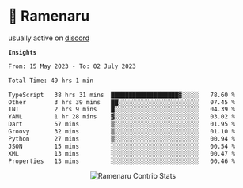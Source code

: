 # 🍜 Ramenaru

usually active on <a href="https://discordapp.com/users/503291004200157185">discord</a> 

**`Insights`**

<!--START_SECTION:waka-->

```txt
From: 15 May 2023 - To: 02 July 2023

Total Time: 49 hrs 1 min

TypeScript   38 hrs 31 mins  ███████████████████▓░░░░░   78.60 %
Other        3 hrs 39 mins   ██░░░░░░░░░░░░░░░░░░░░░░░   07.45 %
INI          2 hrs 9 mins    █░░░░░░░░░░░░░░░░░░░░░░░░   04.39 %
YAML         1 hr 28 mins    ▓░░░░░░░░░░░░░░░░░░░░░░░░   03.02 %
Dart         57 mins         ▒░░░░░░░░░░░░░░░░░░░░░░░░   01.95 %
Groovy       32 mins         ▒░░░░░░░░░░░░░░░░░░░░░░░░   01.10 %
Python       27 mins         ▒░░░░░░░░░░░░░░░░░░░░░░░░   00.94 %
JSON         15 mins         ░░░░░░░░░░░░░░░░░░░░░░░░░   00.54 %
XML          13 mins         ░░░░░░░░░░░░░░░░░░░░░░░░░   00.47 %
Properties   13 mins         ░░░░░░░░░░░░░░░░░░░░░░░░░   00.46 %
```

<!--END_SECTION:waka-->

<div style="text-align: center;">
   <img align="center" src="https://github-readme-streak-stats.herokuapp.com/?user=Ramenaru&theme=dark&card_width=520" alt="Ramenaru Contrib Stats" />
</div>



